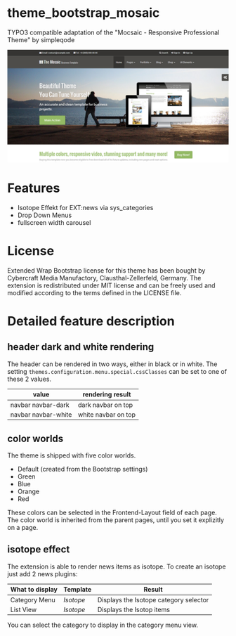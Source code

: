 # theme_bootstrap_mosaic
TYPO3 compatible adaptation of the "Mocsaic - Responsive Professional Theme" by simpleqode

![Mosaic](Meta/Screenshots/screenshot.png)

# Features

* Isotope Effekt for EXT:news via sys_categories
* Drop Down Menus
* fullscreen width carousel

# License
Extended Wrap Bootstrap license for this theme has been bought by Cybercraft Media Manufactory, Clausthal-Zellerfeld, Germany.
The extension is redistributed under MIT license and can be freely used and modified according to the terms defined in the LICENSE file.

# Detailed feature description

## header dark and white rendering

The header can be rendered in two ways, either in black or in white.
The setting ```themes.configuration.menu.special.cssClasses``` can be set to one of these 2 values.


| value               | rendering result    |
|---------------------|---------------------|
| navbar navbar-dark  | dark navbar on top  |
| navbar navbar-white | white navbar on top |


## color worlds

The theme is shipped with five color worlds.

* Default (created from the Bootstrap settings)
* Green
* Blue
* Orange
* Red

These colors can be selected in the Frontend-Layout field of each page.
The color world is inherited from the parent pages, until you set it explizitly on a page.

## isotope effect

The extension is able to render news items as isotope. To create an isotope just add 2 news plugins:

| What to display  | Template  | Result                                 |
|------------------|-----------|----------------------------------------|
| Category Menu    | *Isotope* | Displays the Isotope category selector |
| List View        | *Isotope* | Displays the Isotop items              |

You can select the category to display in the category menu view.
